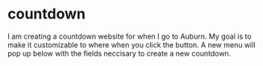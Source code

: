# countdown
I am creating a countdown website for when I go to Auburn. My goal is to make it customizable to where when you click the button. A new menu will pop up below with the fields neccisary to create a new countdown.
